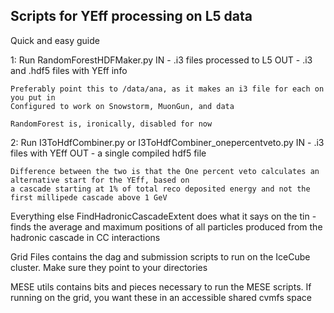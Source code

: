 ## Scripts for YEff processing on L5 data

Quick and easy guide

1: Run RandomForestHDFMaker.py
    IN - .i3 files processed to L5
    OUT - .i3 and .hdf5 files with YEff info

    Preferably point this to /data/ana, as it makes an i3 file for each on you put in
    Configured to work on Snowstorm, MuonGun, and data

    RandomForest is, ironically, disabled for now

2: Run I3ToHdfCombiner.py or I3ToHdfCombiner_onepercentveto.py
    IN - .i3 files with YEff
    OUT - a single compiled hdf5 file

    Difference between the two is that the One percent veto calculates an alternative start for the YEff, based on
    a cascade starting at 1% of total reco deposited energy and not the first millipede cascade above 1 GeV


Everything else
FindHadronicCascadeExtent does what it says on the tin - finds the average and maximum positions of 
all particles produced from the hadronic cascade in CC interactions

Grid Files contains the dag and submission scripts to run on the IceCube cluster. Make sure they point to your directories

MESE utils contains bits and pieces necessary to run the MESE scripts. If running on the grid, you want these in an accessible shared cvmfs space

